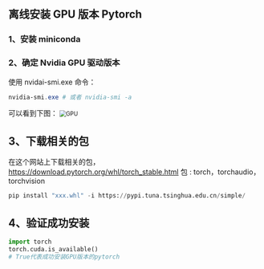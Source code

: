 ## 离线安装 GPU 版本 Pytorch

### 1、安装 miniconda

### 2、确定 Nvidia GPU 驱动版本
使用 nvidai-smi.exe 命令：
``` powershell
nvidia-smi.exe # 或者 nvidia-smi -a 
```

可以看到下图：
<img src="E:\courses\notes\miscellaneous\pictures\GPU.PNG" alt="GPU" style="zoom: 80%;" />

## 3、下载相关的包
在这个网站上下载相关的包，https://download.pytorch.org/whl/torch_stable.html
包 : torch，torchaudio，torchvision

``` python
pip install "xxx.whl" -i https://pypi.tuna.tsinghua.edu.cn/simple/
```

## 4、验证成功安装

``` python
import torch
torch.cuda.is_available()
# True代表成功安装GPU版本的pytorch
```



